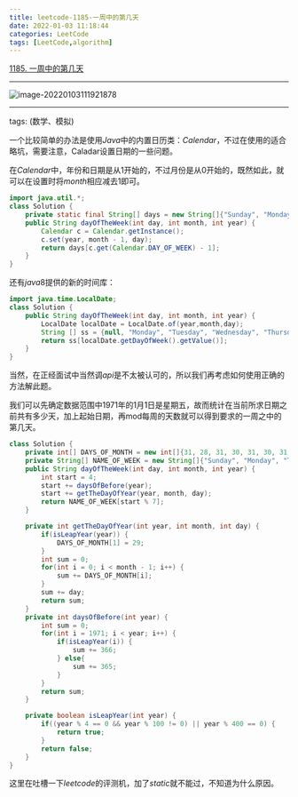 ```yaml
---
title: leetcode-1185-一周中的第几天
date: 2022-01-03 11:18:44
categories: LeetCode
tags: [LeetCode,algorithm]
---
```


[1185. 一周中的第几天](https://leetcode-cn.com/problems/day-of-the-week/)

<hr/>

![image-20220103111921878](https://gitee.com/cao_ziqiang/img/raw/master/20220103111921.png)

<hr/>

tags: (数学、模拟)

一个比较简单的办法是使用$Java$中的内置日历类：$Calendar$，不过在使用的适合略坑，需要注意，Caladar设置日期的一些问题。

在$Calendar$中，年份和日期是从1开始的，不过月份是从0开始的，既然如此，就可以在设置时将$month$相应减去1即可。

```java
import java.util.*;
class Solution {
    private static final String[] days = new String[]{"Sunday", "Monday", "Tuesday", "Wednesday", "Thursday", "Friday", "Saturday"};
    public String dayOfTheWeek(int day, int month, int year) {
        Calendar c = Calendar.getInstance();
        c.set(year, month - 1, day);
        return days[c.get(Calendar.DAY_OF_WEEK) - 1];
    }
}
```

还有$java8$提供的新的时间库：

```java
import java.time.LocalDate;
class Solution {
    public String dayOfTheWeek(int day, int month, int year) {
        LocalDate localDate = LocalDate.of(year,month,day);
        String [] ss = {null, "Monday", "Tuesday", "Wednesday", "Thursday", "Friday", "Saturday","Sunday"};
        return ss[localDate.getDayOfWeek().getValue()];
    }
}
```

当然，在正经面试中当然调$api$是不太被认可的，所以我们再考虑如何使用正确的方法解此题。

我们可以先确定数据范围中1971年的1月1日是星期五，故而统计在当前所求日期之前共有多少天，加上起始日期，再mod每周的天数就可以得到要求的一周之中的第几天。

```java
class Solution {
    private int[] DAYS_OF_MONTH = new int[]{31, 28, 31, 30, 31, 30, 31, 31, 30, 31, 30, 31};
    private String[] NAME_OF_WEEK = new String[]{"Sunday", "Monday", "Tuesday", "Wednesday", "Thursday", "Friday", "Saturday"};
    public String dayOfTheWeek(int day, int month, int year) {
        int start = 4;
        start += daysOfBefore(year);
        start += getTheDayOfYear(year, month, day);
        return NAME_OF_WEEK[start % 7];
    }

    private int getTheDayOfYear(int year, int month, int day) {
        if(isLeapYear(year)) {
            DAYS_OF_MONTH[1] = 29;
        }
        int sum = 0;
        for(int i = 0; i < month - 1; i++) {
            sum += DAYS_OF_MONTH[i];
        }
        sum += day;
        return sum;
    }
    private int daysOfBefore(int year) {
        int sum = 0;
        for(int i = 1971; i < year; i++) {
            if(isLeapYear(i)) {
                sum += 366;
            } else{
                sum += 365;
            }
        }
        return sum;
    }

    private boolean isLeapYear(int year) {
        if((year % 4 == 0 && year % 100 != 0) || year % 400 == 0) {
            return true;
        }
        return false;
    }
}
```

这里在吐槽一下$leetcode$的评测机，加了$static$就不能过，不知道为什么原因。

